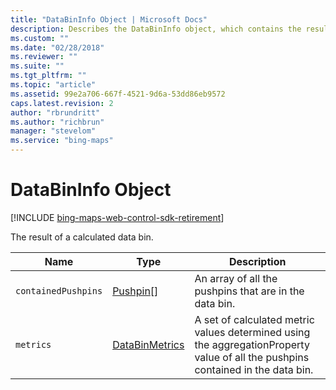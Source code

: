 ```yaml
---
title: "DataBinInfo Object | Microsoft Docs"
description: Describes the DataBinInfo object, which contains the result of a calculated data bin, and provides descriptions for each of its properties.
ms.custom: ""
ms.date: "02/28/2018"
ms.reviewer: ""
ms.suite: ""
ms.tgt_pltfrm: ""
ms.topic: "article"
ms.assetid: 99e2a706-667f-4521-9d6a-53dd86eb9572
caps.latest.revision: 2
author: "rbrundritt"
ms.author: "richbrun"
manager: "stevelom"
ms.service: "bing-maps"
---
```


# DataBinInfo Object

[!INCLUDE [bing-maps-web-control-sdk-retirement](../../../includes/bing-maps-web-control-sdk-retirement.md)]

The result of a calculated data bin.

| Name              | Type           | Description                                                                                                                     |
|-------------------|----------------|---------------------------------------------------------------------------------------------------------------------------------|
| `containedPushpins` | [Pushpin](../../map-control-api/pushpin-class.md)\[\]    | An array of all the pushpins that are in the data bin.                                                                          |
| `metrics`           | [DataBinMetrics](databinmetrics-object.md) | A set of calculated metric values determined using the aggregationProperty value of all the pushpins contained in the data bin. |